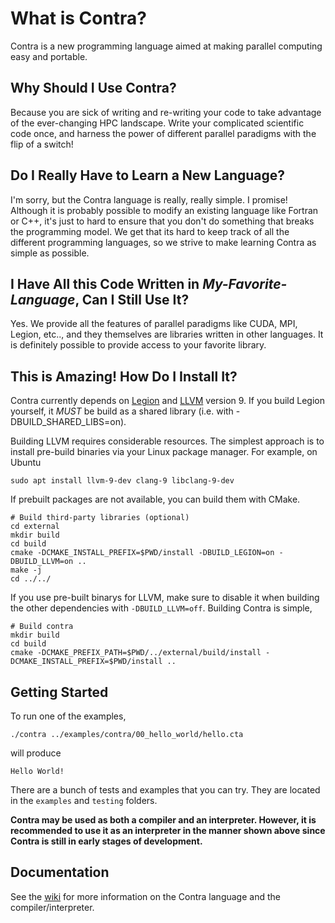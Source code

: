 What is Contra?
===============

Contra is a new programming language aimed at making parallel computing easy and portable.

Why Should I Use Contra?
------------------------

Because you are sick of writing and re-writing your code to take advantage of the ever-changing HPC landscape.  Write your complicated scientific code once, and harness the power of different parallel paradigms with the flip of a switch!

Do I Really Have to Learn a New Language?
-----------------------------------------

I'm sorry, but the Contra language is really, really simple.  I promise!  Although it is probably possible to modify an existing language like Fortran or C++, it's just to hard to ensure that you don't do something that breaks the programming model.  We get that its hard to keep track of all the different programming languages, so we strive to make learning Contra as simple as possible.

I Have All this Code Written in *My-Favorite-Language*, Can I Still Use It?
---------------------------------------------------------------------------

Yes.  We provide all the features of parallel paradigms like CUDA, MPI, Legion, etc.., and they themselves are libraries written in other languages.  It is definitely possible to provide access to your favorite library.

This is Amazing! How Do I Install It? 
-------------------------------------

Contra currently depends on [Legion](https://legion.stanford.edu/) and 
[LLVM](http://llvm.org/) version 9.  If you build Legion yourself, it *MUST* be
build as a shared library (i.e. with -DBUILD_SHARED_LIBS=on).

Building LLVM requires considerable resources.  The simplest approach is to install
pre-build binaries via your Linux package manager.  For example, on Ubuntu

    sudo apt install llvm-9-dev clang-9 libclang-9-dev

If prebuilt packages are not available, you can build them with CMake.

    # Build third-party libraries (optional)
    cd external
    mkdir build
    cd build
    cmake -DCMAKE_INSTALL_PREFIX=$PWD/install -DBUILD_LEGION=on -DBUILD_LLVM=on ..
    make -j
    cd ../../

If you use pre-built binarys for LLVM, make sure to disable it when building the other
dependencies with `-DBUILD_LLVM=off`.  Building Contra is simple,
        
    # Build contra
    mkdir build
    cd build
    cmake -DCMAKE_PREFIX_PATH=$PWD/../external/build/install -DCMAKE_INSTALL_PREFIX=$PWD/install ..
        

Getting Started
---------------

To run one of the examples,

    ./contra ../examples/contra/00_hello_world/hello.cta

will produce

    Hello World!
    
There are a bunch of tests and examples that you can try.  They are located in
the `examples` and `testing` folders.

**Contra may be used as both a compiler and an interpreter.  However, it is recommended to use it as an interpreter in the manner shown above since Contra is still in early stages of development.**

Documentation
---------------

See the [wiki](docs/home.md) for more
information on the Contra language and the compiler/interpreter. 
